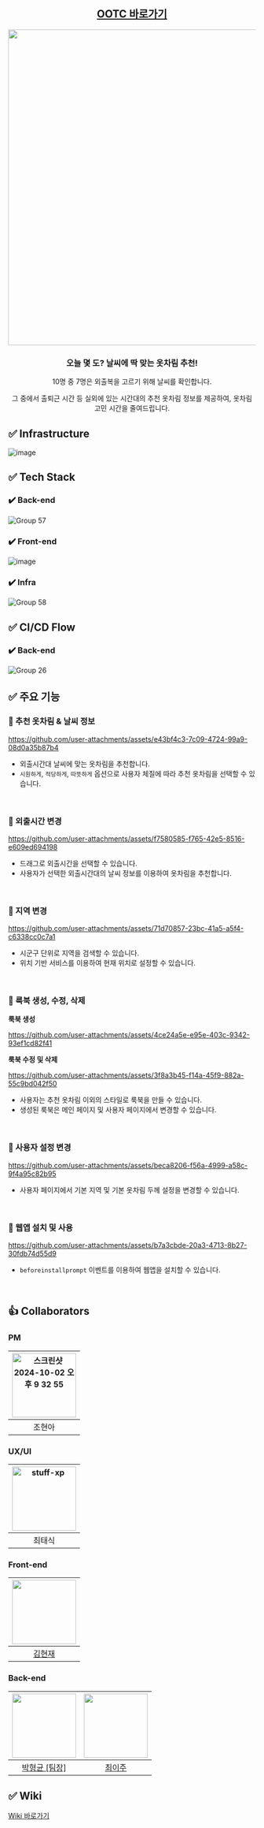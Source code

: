 <div align="center">

## [OOTC 바로가기](https://ootc.life)

<img width="1065" height="641" alt="image" src="https://github.com/user-attachments/assets/9a18efba-b535-40d2-80a0-1000c4d0948a" />


<h3> 오늘 몇 도? 날씨에 딱 맞는 옷차림 추천! </h2>

<p>10명 중 7명은 외출복을 고르기 위해 날씨를 확인합니다.</p>
<p>그 중에서 출퇴근 시간 등 실외에 있는 시간대의 추천 옷차림 정보를 제공하여, 옷차림 고민 시간을 줄여드립니다.</p>

</div>


## ✅ Infrastructure

![image](https://github.com/user-attachments/assets/db40845c-a8e3-45a7-b9c6-b3d25ea25a30)

## ✅ Tech Stack

### ✔️ Back-end

![Group 57](https://github.com/user-attachments/assets/416add11-3e3b-4786-b35a-5f5b0cc00ff6)

### ✔️ Front-end

![image](https://github.com/user-attachments/assets/c3144027-5350-4936-a8c2-15dd3d5adc7c)

### ✔️ Infra

![Group 58](https://github.com/user-attachments/assets/e7ac81d5-9697-4b3e-948b-db758bfc7c13)


## ✅ CI/CD Flow

### ✔️ Back-end

![Group 26](https://github.com/user-attachments/assets/adeb544b-84fb-479f-873b-6ebcb1533e9d)


## ✅ 주요 기능

### 🚩 추천 옷차림 & 날씨 정보

https://github.com/user-attachments/assets/e43bf4c3-7c09-4724-99a9-08d0a35b87b4

- 외출시간대 날씨에 맞는 옷차림을 추천합니다.
- `시원하게`, `적당하게`, `따뜻하게` 옵션으로 사용자 체질에 따라 추천 옷차림을 선택할 수 있습니다.

<br />

### 🚩 외출시간 변경

https://github.com/user-attachments/assets/f7580585-f765-42e5-8516-e609ed694198

- 드래그로 외출시간을 선택할 수 있습니다.
- 사용자가 선택한 외출시간대의 날씨 정보를 이용하여 옷차림을 추천합니다.

<br />

### 🚩 지역 변경

https://github.com/user-attachments/assets/71d70857-23bc-41a5-a5f4-c6338cc0c7a1

- 시군구 단위로 지역을 검색할 수 있습니다.
- 위치 기반 서비스를 이용하여 현재 위치로 설정할 수 있습니다.

<br />

### 🚩 룩북 생성, 수정, 삭제

**룩북 생성**

https://github.com/user-attachments/assets/4ce24a5e-e95e-403c-9342-93ef1cd82f41

**룩북 수정 및 삭제**

https://github.com/user-attachments/assets/3f8a3b45-f14a-45f9-882a-55c9bd042f50

- 사용자는 추천 옷차림 이외의 스타일로 룩북을 만들 수 있습니다.
- 생성된 룩북은 메인 페이지 및 사용자 페이지에서 변경할 수 있습니다.

<br />

### 🚩 사용자 설정 변경

https://github.com/user-attachments/assets/beca8206-f56a-4999-a58c-9f4a95c82b95

- 사용자 페이지에서 기본 지역 및 기본 옷차림 두께 설정을 변경할 수 있습니다.

<br />

### 🚩 웹앱 설치 및 사용

https://github.com/user-attachments/assets/b7a3cbde-20a3-4713-8b27-30fdb74d55d9

- `beforeinstallprompt` 이벤트를 이용하여 웹앱을 설치할 수 있습니다.

<br />

## 👍 Collaborators

### PM

| <img alt="스크린샷 2024-10-02 오후 9 32 55" src="https://github.com/user-attachments/assets/8ce52231-5083-480d-b1ee-0d7e15ed1c01" width="130" height="130"> |
| :-----------------------------------------------------------------------------------------------------------------------------------------------------------------: |
|                                                                               조현아                                                                                |

### UX/UI

| <img alt="stuff-xp" src="https://github.com/user-attachments/assets/05c10544-1971-48b3-bdd9-740e09a805d0" width="130" height="130"> |
| :---------------------------------------------------------------------------------------------------------------------------------: |
|                                                               최태식                                                                |

### Front-end

| <img src="https://avatars.githubusercontent.com/u/115006670?v=4" width="130" height="130"> |
| :----------------------------------------------------------------------------------------: |
|                          [김현재](https://github.com/presentKey)                           |

### Back-end

| <img src="https://avatars.githubusercontent.com/u/122284322?v=4" width="130" height="130"> | <img src="https://avatars.githubusercontent.com/u/143402486?v=4" width="130" height="130"> |
| :----------------------------------------------------------------------------------------: | :----------------------------------------------------------------------------------------: |
|                        [박형균 [팀장]](https://github.com/phk1128)                         |                         [최이주](https://github.com/cherryiJuice)                          |


## ✅ Wiki

[Wiki 바로가기](https://github.com/FashionForecast/FashionForecast-client/wiki/OOTC-Wiki)

